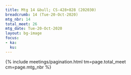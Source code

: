 ```yaml
---
title: Mtg 14 &bull; CS-428+828 (202030)
breadcrumb: 14 (Tue-20-Oct-2020)
mtg_nbr: 14
total_meet: 26
mtg_date: Tue-20-Oct-2020
layout: bg-image
focus:
- ka:
  ku:
---
```

{% include meetings/pagination.html tm=page.total_meet cm=page.mtg_nbr %}